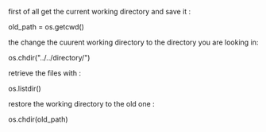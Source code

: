 
first of all get the current working directory and save it :

old_path = os.getcwd()

the change the cuurent working directory to the directory you are looking in:

os.chdir("../../directory/")

retrieve the files with :

os.listdir()

restore the working directory to the old one :

os.chdir(old_path)
